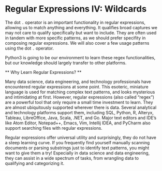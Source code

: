 # Regular Expressions IV: Wildcards 

The dot `.` operator is an important functionality in regular expressions, allowing us to match anything and everything. It qualifies broad captures we may not care to qualify specifically but want to include. They are often used in tandem with more specific patterns, as we should prefer specifity in composing regular expressions. We will also cover a few usage patterns using the dot `.` operator. 

Python3 is going to be our environment to learn these regex functionalities, but our knowledge should largely transfer to other platforms. 

** Why Learn Regular Expressions? **

Many data science, data engineering, and technology professionals have encountered regular expressions at some point. This esoteric, miniature language is used for matching complex text patterns, and looks mysterious and intimidating at first. However, regular expressions (also called “regex”) are a powerful tool that only require a small time investment to learn. They are almost ubiquitously supported wherever there is data. Several analytical and technology platforms support them, including SQL, Python, R, Alteryx, Tableau, LibreOffice, Java, Scala, .NET, and Go. Major text editors and IDE’s like Atom Editor, Notepad++, Emacs, Vim, Intellij IDEA, and PyCharm also support searching files with regular expressions.

Regular expressions offer universal utility and surprisingly, they do not have a steep learning curve. If you frequently find yourself manually scanning documents or parsing substrings just to identify text patterns, you might want to give them a try! Especially in data science and data engineering, they can assist in a wide spectrum of tasks, from wrangling data to qualifying and categorizing it.

